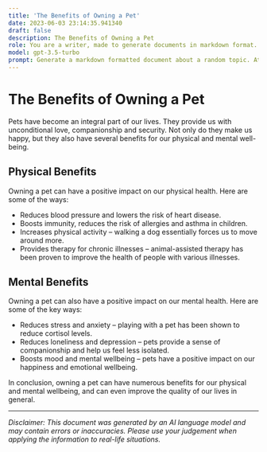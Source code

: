 ```yaml
---
title: 'The Benefits of Owning a Pet'
date: 2023-06-03 23:14:35.941340
draft: false
description: The Benefits of Owning a Pet
role: You are a writer, made to generate documents in markdown format. It is very important that all of the documents you generate are in valid markdown format.
model: gpt-3.5-turbo
prompt: Generate a markdown formatted document about a random topic. At the bottom, include a disclaimer explaining that the document was generated by you. The first line of the document should be the title. Make sure that the entire document is in proper markdown format, using a mix of various tags to make the document visually appealing.
---
```


# The Benefits of Owning a Pet

Pets have become an integral part of our lives. They provide us with unconditional love, companionship and security. Not only do they make us happy, but they also have several benefits for our physical and mental well-being.

## Physical Benefits 

Owning a pet can have a positive impact on our physical health. Here are some of the ways:

- Reduces blood pressure and lowers the risk of heart disease.
- Boosts immunity, reduces the risk of allergies and asthma in children.
- Increases physical activity – walking a dog essentially forces us to move around more.
- Provides therapy for chronic illnesses – animal-assisted therapy has been proven to improve the health of people with various illnesses.

## Mental Benefits

Owning a pet can also have a positive impact on our mental health. Here are some of the key ways:

- Reduces stress and anxiety – playing with a pet has been shown to reduce cortisol levels.
- Reduces loneliness and depression – pets provide a sense of companionship and help us feel less isolated.
- Boosts mood and mental wellbeing – pets have a positive impact on our happiness and emotional wellbeing.

In conclusion, owning a pet can have numerous benefits for our physical and mental wellbeing, and can even improve the quality of our lives in general.

---

*Disclaimer: This document was generated by an AI language model and may contain errors or inaccuracies. Please use your judgement when applying the information to real-life situations.*